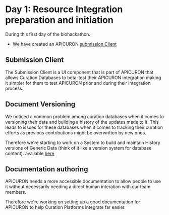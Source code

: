 # Day 1: Resource Integration preparation and initiation

During this first day of the biohackathon.

- We have created an APICURON [submission Client](#Submission-Client) 


## Submission Client

The Submission Client is a UI component that is part of APICURON that allows Curation Databases to beta-test their APICURON integration making it simpler for them to test APICURON prior and during their integration process.

## Document Versioning

We noticed a common problem among curation databases when it comes to versioning their data and building a history of the updates made to it.
This leads to issues for these databases when it comes to tracking their curation efforts as previous contributions might be overwritten by new ones.

Therefore we're starting to work on a System to build and maintain History versions of Generic Data (think of it like a version system for database content). available [here](https://github.com/Quickinline/mongodb-versioner)

## Documentation authoring

APICURON needs a more accessible documentation to allow people to use it without necessarily needing a direct human interation with our team members.

Therefore we're working on setting up a good documentation for APICURON to help Curation Platforms integrate far easier.

